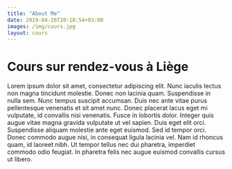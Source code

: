 ```yaml
---
title: "About Me"
date: 2019-04-26T20:18:54+03:00
images: /img/cours.jpg
layout: cours
---
```


# Cours sur rendez-vous à Liège

Lorem ipsum dolor sit amet, consectetur adipiscing elit. Nunc iaculis lectus non magna tincidunt molestie. Donec non lacinia quam. Suspendisse in nulla sem. Nunc tempus suscipit accumsan. Duis nec ante vitae purus pellentesque venenatis et sit amet nunc. Donec placerat lacus eget mi vulputate, id convallis nisi venenatis. Fusce in lobortis dolor. Integer quis augue vitae magna gravida vulputate ut vel sapien. Duis eget elit orci. Suspendisse aliquam molestie ante eget euismod. Sed id tempor orci. Donec commodo augue nisi, in consequat ligula lacinia vel. Nam id rhoncus quam, id laoreet nibh. Ut tempor tellus nec dui pharetra, imperdiet commodo odio feugiat. In pharetra felis nec augue euismod convallis cursus ut libero.  